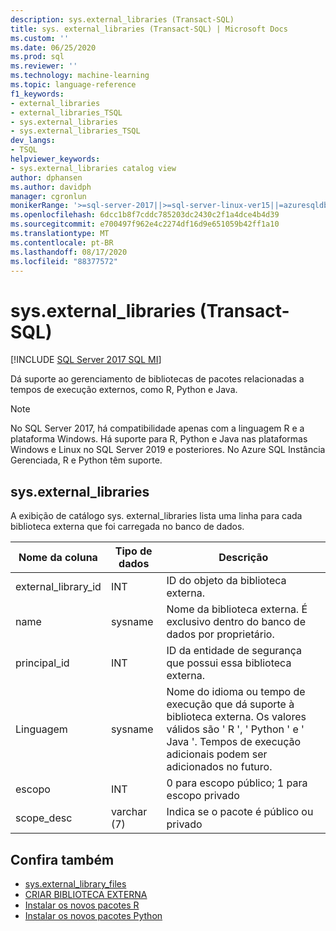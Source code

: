 ```yaml
---
description: sys.external_libraries (Transact-SQL)
title: sys. external_libraries (Transact-SQL) | Microsoft Docs
ms.custom: ''
ms.date: 06/25/2020
ms.prod: sql
ms.reviewer: ''
ms.technology: machine-learning
ms.topic: language-reference
f1_keywords:
- external_libraries
- external_libraries_TSQL
- sys.external_libraries
- sys.external_libraries_TSQL
dev_langs:
- TSQL
helpviewer_keywords:
- sys.external_libraries catalog view
author: dphansen
ms.author: davidph
manager: cgronlun
monikerRange: '>=sql-server-2017||>=sql-server-linux-ver15||=azuresqldb-mi-current||=sqlallproducts-allversions'
ms.openlocfilehash: 6dcc1b8f7cddc785203dc2430c2f1a4dce4b4d39
ms.sourcegitcommit: e700497f962e4c2274df16d9e651059b42ff1a10
ms.translationtype: MT
ms.contentlocale: pt-BR
ms.lasthandoff: 08/17/2020
ms.locfileid: "88377572"
---
```

# <a name="sysexternal_libraries-transact-sql"></a>sys.external_libraries (Transact-SQL)  
[!INCLUDE [SQL Server 2017 SQL MI](../../includes/applies-to-version/sqlserver2017-asdbmi.md)]

Dá suporte ao gerenciamento de bibliotecas de pacotes relacionadas a tempos de execução externos, como R, Python e Java.

> [!NOTE]
> No SQL Server 2017, há compatibilidade apenas com a linguagem R e a plataforma Windows. Há suporte para R, Python e Java nas plataformas Windows e Linux no SQL Server 2019 e posteriores. No Azure SQL Instância Gerenciada, R e Python têm suporte.

## <a name="sysexternal_libraries"></a>sys.external_libraries

A exibição de catálogo sys. external_libraries lista uma linha para cada biblioteca externa que foi carregada no banco de dados.

|Nome da coluna |Tipo de dados | Descrição|
|------|------|------|
|external_library_id |INT | ID do objeto da biblioteca externa. |
|name |sysname |Nome da biblioteca externa. É exclusivo dentro do banco de dados por proprietário.|
|principal_id |INT |ID da entidade de segurança que possui essa biblioteca externa. |
|Linguagem | sysname | Nome do idioma ou tempo de execução que dá suporte à biblioteca externa. Os valores válidos são ' R ', ' Python ' e ' Java '. Tempos de execução adicionais podem ser adicionados no futuro.|
|escopo |INT |0 para escopo público; 1 para escopo privado |  
|scope_desc |varchar (7) |Indica se o pacote é público ou privado|

## <a name="see-also"></a>Confira também  

+ [sys.external_library_files](sys-external-library-files-transact-sql.md)  
+ [CRIAR BIBLIOTECA EXTERNA](../../t-sql/statements/create-external-library-transact-sql.md)  
+ [Instalar os novos pacotes R](../../machine-learning/package-management/install-additional-r-packages-on-sql-server.md)  
+ [Instalar os novos pacotes Python](../../machine-learning/package-management/install-additional-python-packages-on-sql-server.md)  
